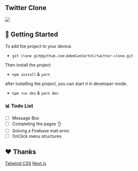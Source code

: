 ## Twitter Clone
<img src="https://i.imgur.com/edcYstG.png"/>

## 🔧 Getting Started
  To add the project to your device.
  - `git clone git@github.com:AdemCanCertel/twitter-clone.git`

  Then install the project
  - `npm install` & `yarn`

  after installing the project, you can start it in developer mode.
  - `npm run dev` & `yarn dev`

### 📊 Todo List 
  - [ ] Message Box 
  - [ ] Completing the pages 👌
  - [ ] Solving a Firebase mail error.
  - [ ] OnClick menu structures

## ❤️ Thanks 
[Tailwind CSS](https://tailwindcss.com/)
[Next.js](https://nextjs.org/)

